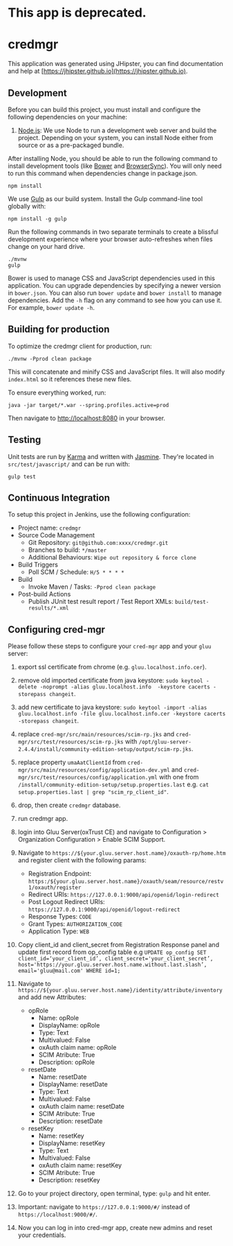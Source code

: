 # This app is deprecated.

# credmgr

This application was generated using JHipster, you can find documentation and help at [https://jhipster.github.io](https://jhipster.github.io).

## Development

Before you can build this project, you must install and configure the following dependencies on your machine:

1. [Node.js][]: We use Node to run a development web server and build the project.
   Depending on your system, you can install Node either from source or as a pre-packaged bundle.

After installing Node, you should be able to run the following command to install development tools (like
[Bower][] and [BrowserSync][]). You will only need to run this command when dependencies change in package.json.

    npm install

We use [Gulp][] as our build system. Install the Gulp command-line tool globally with:

    npm install -g gulp

Run the following commands in two separate terminals to create a blissful development experience where your browser
auto-refreshes when files change on your hard drive.

    ./mvnw
    gulp

Bower is used to manage CSS and JavaScript dependencies used in this application. You can upgrade dependencies by
specifying a newer version in `bower.json`. You can also run `bower update` and `bower install` to manage dependencies.
Add the `-h` flag on any command to see how you can use it. For example, `bower update -h`.


## Building for production

To optimize the credmgr client for production, run:

    ./mvnw -Pprod clean package

This will concatenate and minify CSS and JavaScript files. It will also modify `index.html` so it references
these new files.

To ensure everything worked, run:

    java -jar target/*.war --spring.profiles.active=prod

Then navigate to [http://localhost:8080](http://localhost:8080) in your browser.

## Testing

Unit tests are run by [Karma][] and written with [Jasmine][]. They're located in `src/test/javascript/` and can be run with:

    gulp test



## Continuous Integration

To setup this project in Jenkins, use the following configuration:

* Project name: `credmgr`
* Source Code Management
    * Git Repository: `git@github.com:xxxx/credmgr.git`
    * Branches to build: `*/master`
    * Additional Behaviours: `Wipe out repository & force clone`
* Build Triggers
    * Poll SCM / Schedule: `H/5 * * * *`
* Build
    * Invoke Maven / Tasks: `-Pprod clean package`
* Post-build Actions
    * Publish JUnit test result report / Test Report XMLs: `build/test-results/*.xml`

[JHipster]: https://jhipster.github.io/
[Node.js]: https://nodejs.org/
[Bower]: http://bower.io/
[Gulp]: http://gulpjs.com/
[BrowserSync]: http://www.browsersync.io/
[Karma]: http://karma-runner.github.io/
[Jasmine]: http://jasmine.github.io/2.0/introduction.html
[Protractor]: https://angular.github.io/protractor/

## Configuring cred-mgr

Please follow these steps to configure your `cred-mgr` app and your `gluu` server:

1. export ssl certificate from chrome (e.g. `gluu.localhost.info.cer`).

2. remove old imported certificate from java keystore: `sudo keytool -delete -noprompt -alias gluu.localhost.info  -keystore cacerts -storepass changeit`.

3. add new certificate to java keystore: `sudo keytool -import -alias gluu.localhost.info -file gluu.localhost.info.cer -keystore cacerts -storepass changeit`.

4. replace `cred-mgr/src/main/resources/scim-rp.jks` and `cred-mgr/src/test/resources/scim-rp.jks` with `/opt/gluu-server-2.4.4/install/community-edition-setup/output/scim-rp.jks`.

5. replace property `umaAatClientId` from `cred-mgr/src/main/resources/config/application-dev.yml`  and `cred-mgr/src/test/resources/config/application.yml` with one from `/install/community-edition-setup/setup.properties.last` e.g. `cat setup.properties.last | grep "scim_rp_client_id"`.

6. drop, then create `credmgr` database.

7. run credmgr app.

8. login into Gluu Server(oxTrust CE) and navigate to Configuration > Organization Configuration > Enable SCIM Support.

9. Navigate to `https://${your.gluu.server.host.name}/oxauth-rp/home.htm` and register client with the following params:
    * Registration Endpoint: `https:/${your.gluu.server.host.name}/oxauth/seam/resource/restv1/oxauth/register`
    * Redirect URIs: `https://127.0.0.1:9000/api/openid/login-redirect`
    * Post Logout Redirect URIs: `https://127.0.0.1:9000/api/openid/logout-redirect`
    * Response Types: `CODE`
    * Grant Types: `AUTHORIZATION_CODE`
    * Application Type: `WEB`

10. Copy client_id and client_secret from Registration Response panel and update first record from op_config table e.g
`UPDATE op_config SET client_id=‘your_client_id’, client_secret='your_client_secret’, host='https://your.gluu.server.host.name.without.last.slash’, email='gluu@mail.com' WHERE id=1;`

11. Navigate to `https://${your.gluu.server.host.name}/identity/attribute/inventory` and add new Attributes:
    * opRole
        * Name: opRole
        * DisplayName: opRole
        * Type: Text
        * Multivalued: False
        * oxAuth claim name: opRole
        * SCIM Atribute: True
        * Description: opRole
    * resetDate
        * Name: resetDate
        * DisplayName: resetDate
        * Type: Text
        * Multivalued: False
        * oxAuth claim name: resetDate
        * SCIM Atribute: True
        * Description: resetDate
    * resetKey
        * Name: resetKey
        * DisplayName: resetKey
        * Type: Text
        * Multivalued: False
        * oxAuth claim name: resetKey
        * SCIM Atribute: True
        * Description: resetKey

12. Go to your project directory, open terminal, type: `gulp` and hit enter.

13. Important: navigate to `https://127.0.0.1:9000/#/` instead of `https://localhost:9000/#/`.

14. Now you can log in into cred-mgr app, create new admins and reset your credentials.

